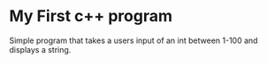 # My First c++ program
 Simple program that takes a users input of an int between 1-100 and displays a string.
